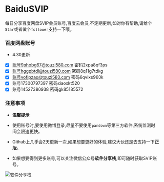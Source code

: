 # BaiduSVIP

每日分享百度网盘SVIP会员账号,百度云会员,不定期更新,如对你有帮助,请给个`Star`或者做个`follower`支持一下哦。

### 百度网盘账号 

- 4.30更新

- [x] 账号9phobg67@touzi580.com   密码2xpa8qf3ps 
- [x] 账号hggpbtdl@touzi580.com  密码8q11g7tdkg 
- [x] 账号vofipzao@touzi580.com  密码6qvixs960k 
- [x] 账号17300797397   密码xiaoxkt520
- [x] 账号14527380938 密码gk85185572 

### 注意事项

- **温馨提示**

- 使用账号时,要使用微博登录,尽量不要使用`pandown`等第三方软件,系统监测时间会限速更快。

- Github上几乎会2天更新一次,如果想要更好的体验,建议大伙还是去支持一下**正版**。

- 如果想要得到更多账号,可以关注微信公众号**软件分享栈**,即可随时获取SVIP账号。

![软件分享栈](https://ae01.alicdn.com/kf/H5082b6f3bdfc456bb7b5de0f9c104212L.png)

